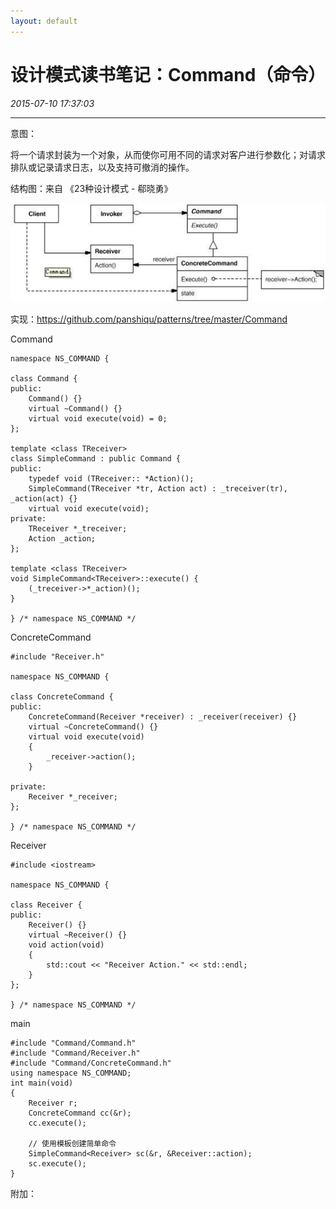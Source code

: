 ```yaml
---
layout: default
---
```


# 设计模式读书笔记：Command（命令）
_2015-07-10 17:37:03_

* * *

意图：

将一个请求封装为一个对象，从而使你可用不同的请求对客户进行参数化；对请求排队或记录请求日志，以及支持可撤消的操作。

结构图：来自 《23种设计模式 - 郗晓勇》

![](./img/033_1.jpeg)

实现：https://github.com/panshiqu/patterns/tree/master/Command

Command

```
namespace NS_COMMAND {

class Command {
public:
	Command() {}
	virtual ~Command() {}
	virtual void execute(void) = 0;
};

template <class TReceiver>
class SimpleCommand : public Command {
public:
	typedef void (TReceiver:: *Action)();
	SimpleCommand(TReceiver *tr, Action act) : _treceiver(tr), _action(act) {}
	virtual void execute(void);
private:
	TReceiver *_treceiver;
	Action _action;
};

template <class TReceiver>
void SimpleCommand<TReceiver>::execute() {
	(_treceiver->*_action)();
}

} /* namespace NS_COMMAND */
```

ConcreteCommand

```
#include "Receiver.h"

namespace NS_COMMAND {

class ConcreteCommand {
public:
	ConcreteCommand(Receiver *receiver) : _receiver(receiver) {}
	virtual ~ConcreteCommand() {}
	virtual void execute(void)
	{
		_receiver->action();
	}

private:
	Receiver *_receiver;
};

} /* namespace NS_COMMAND */
```

Receiver

```
#include <iostream>

namespace NS_COMMAND {

class Receiver {
public:
	Receiver() {}
	virtual ~Receiver() {}
	void action(void)
	{
		std::cout << "Receiver Action." << std::endl;
	}
};

} /* namespace NS_COMMAND */
```

main

```
#include "Command/Command.h"
#include "Command/Receiver.h"
#include "Command/ConcreteCommand.h"
using namespace NS_COMMAND;
int main(void)
{
	Receiver r;
	ConcreteCommand cc(&r);
	cc.execute();

	// 使用模板创建简单命令
	SimpleCommand<Receiver> sc(&r, &Receiver::action);
	sc.execute();
}
```

附加：
